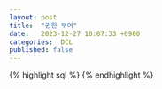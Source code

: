 ```yaml
---
layout: post
title:  "권한 부여"
date:   2023-12-27 10:07:33 +0900
categories:  DCL
published: false
---
```



{% highlight sql %}
{% endhighlight %}